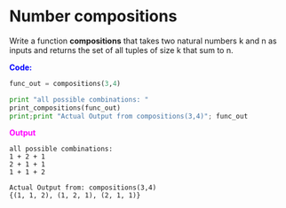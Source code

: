 # Number compositions
Write a function **compositions** that takes two natural numbers k and n as inputs and returns the set of all tuples of size k that sum to n. 

<font  style="color:blue"> **Code:**</font>
```python
func_out = compositions(3,4)

print "all possible combinations: "
print_compositions(func_out)
print;print "Actual Output from compositions(3,4)"; func_out
```


<font  style="color:magenta"> **Output**</font>
```
all possible combinations: 
1 + 2 + 1 
2 + 1 + 1 
1 + 1 + 2 

Actual Output from: compositions(3,4)
{(1, 1, 2), (1, 2, 1), (2, 1, 1)}
```
